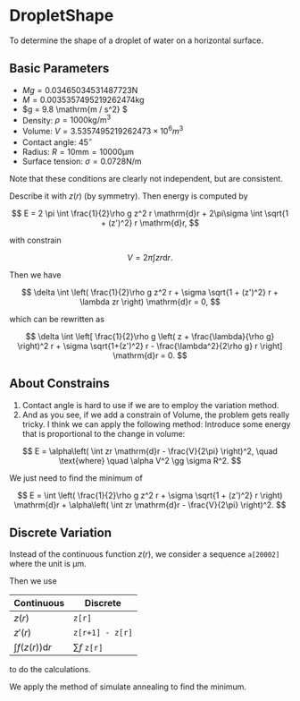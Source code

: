 # DropletShape
To determine the shape of a droplet of water on a horizontal surface.

## Basic Parameters
- $Mg = 0.03465034531487723 \mathrm{N}$
- $M = 0.0035357495219262474 \mathrm{kg}$
- $g = 9.8 \mathrm{m / s^2} $
- Density: $\rho = 1000 \mathrm{kg/m^3}$
- Volume: $V = 3.5357495219262473\times 10^{6} m^3$
- Contact angle: $45^\circ$
- Radius: $R = 10\mathrm{mm} = 10000\mathrm{\mu m}$
- Surface tension: $\sigma = 0.0728\mathrm{N}/\mathrm{m}$

Note that these conditions are clearly not independent, but are consistent.

Describe it with $z(r)$ (by symmetry). Then energy is computed by

$$ E = 2 \pi \int \frac{1}{2}\rho g z^2 r \mathrm{d}r + 2\pi\sigma \int \sqrt{1 + (z')^2} r \mathrm{d}r, $$

with constrain

$$ V = 2 \pi \int z r \mathrm{d}r. $$

Then we have

$$ \delta \int \left( \frac{1}{2}\rho g z^2 r + \sigma \sqrt{1 + (z')^2} r + \lambda zr \right) \mathrm{d}r = 0, $$

which can be rewritten as

$$ \delta \int \left[ \frac{1}{2}\rho g \left( z + \frac{\lambda}{\rho g} \right)^2 r + \sigma \sqrt{1+(z')^2} r - \frac{\lambda^2}{2\rho g} r \right] \mathrm{d}r = 0. $$

## About Constrains

1. Contact angle is hard to use if we are to employ the variation method.
2. And as you see, if we add a constrain of Volume, the problem gets really tricky. I think we can apply the following method:
   Introduce some energy that is proportional to the change in volume:
   
$$ E = \alpha\left( \int zr \mathrm{d}r - \frac{V}{2\pi} \right)^2, \quad \text{where} \quad \alpha V^2 \gg \sigma R^2. $$

We just need to find the minimum of

$$ E = \int \left( \frac{1}{2}\rho g z^2 r + \sigma \sqrt{1 + (z')^2} r \right) \mathrm{d}r + \alpha\left( \int zr \mathrm{d}r - \frac{V}{2\pi} \right)^2. $$

## Discrete Variation

Instead of the continuous function $z(r)$, we consider a sequence `a[20002]` where the unit is $\mathrm{\mu m}$.

Then we use

| Continuous                  | Discrete        |
| --------------------------- | --------------- |
| $z(r)$                      | `z[r]`          |
| $z'(r)$                     | `z[r+1] - z[r]` |
| $\int f(z(r)) \mathrm{d} r$ | $\sum f$ `z[r]` |

to do the calculations.

We apply the method of simulate annealing to find the minimum.





